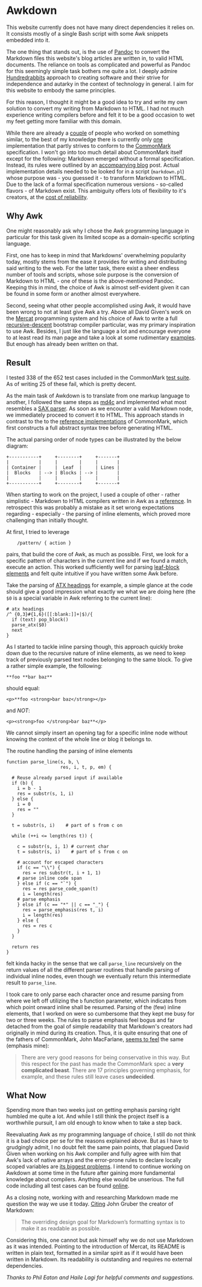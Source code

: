 # Awkdown

This website currently does not have many direct dependencies it relies
on. It consists mostly of a single Bash script with some Awk snippets
embedded into it. 

The one thing that stands out, is the use of
[Pandoc](https://pandoc.org/) to convert the Markdown files this
website's blog articles are written in, to valid HTML documents. The
reliance on tools as complicated and powerful as Pandoc for this
seemingly simple task bothers me quite a lot. I deeply admire
[Hundredrabbits](https://100r.co/site/about_us.html) approach to
creating software and their strive for independence and autarky in the
context of technology in general. I aim for this website to embody the
same principles.

For this reason, I thought it might be a good idea to try and write my
own solution to convert my writing from Markdown to HTML. I had not much
experience writing compilers before and felt it to be a good occasion to
wet my feet getting more familiar with this domain.

While there are already a [couple](https://github.com/wime12/commonmark)
of people who worked on something similar, to the best of my knowledge
there is currently only
[one](https://github.com/bert-github/gf-markdown-awk) implementation
that partly strives to conform to the
[CommonMark](https://github.com/commonmark/) specification. I won't go
into too much detail about CommonMark itself except for the following:
Markdown emerged without a formal specification. Instead, its rules were
outlined by an [accompanying
blog](https://daringfireball.net/projects/markdown/) post. Actual
implementation details needed to be looked for in a script
(`markdown.pl`) whose purpose was - you guessed it - to transform
Markdown to HTML. Due to the lack of a formal specification numerous
versions - so-called flavors - of Markdown exist. This ambiguity offers
lots of flexibility to it's creators, at the [cost of
reliability](https://twitter.com/arjenroodselaar/status/1788573953784770858). 

## Why Awk

One might reasonably ask why I chose the Awk programming language in
particular for this task given its limited scope as a domain-specific
scripting language. 

First, one has to keep in mind that Markdowns' overwhelming popularity
today, mostly stems from the ease it provides for writing and
distributing said writing to the web. For the latter task, there exist a
sheer endless number of tools and scripts, whose sole purpose is the
conversion of Markdown to HTML - one of these is the above-mentioned
Pandoc. Keeping this in mind, the choice of Awk is almost self-evident
given it can be found in some form or another almost everywhere. 

Second, seeing what other people accomplished using Awk, it would have
been wrong to not at least give Awk a try. Above all David Given's work
on the [Mercat](http://cowlark.com/mercat/README.txt) programming system
and his choice of Awk to write a full
[recursive-descent](https://en.wikipedia.org/wiki/Recursive_descent_parser)
bootstrap compiler particular, was my primary inspiration to use Awk.
Besides, I just like the language a lot and encourage everyone to at
least read its man page and take a look at some rudimentary
[examples](https://web.archive.org/web/20220328223853/https://catonmat.net/awk-one-liners-explained-part-one).
But enough has already been written on that.

## Result 

I tested 338 of the 652 test cases included in the CommonMark [test
suite](https://spec.commonmark.org/0.31.2/spec.json). As of writing 25
of these fail, which is pretty decent.

As the main task of Awkdown is to translate from one markup language to
another, I followed the same steps as
[md4c](https://github.com/mity/md4c) and implemented what most resembles
a [SAX parser](http://www.saxproject.org/event.html). As soon as we
encounter a valid Markdown node, we immediately proceed to convert it to
HTML. This approach stands in contrast to the to the [reference
implementations](https://github.com/commonmark/cmark) of CommonMark,
which first constructs a full abstract syntax tree before generating
HTML.

The actual parsing order of node types can be illustrated by the below
diagram:

```
+-----------+     +--------+     +-------+
|           |     |        |     |       |
| Container |     |  Leaf  |     | Lines |
|  Blocks   | --> | Blocks | --> |       |
|           |     |        |     |       |
+-----------+     +--------+     +-------+
```

When starting to work on the project, I used a couple of other - rather
simplistic - Markdown to HTML compilers written in Awk as a
[reference](https://git.sr.ht/~knazarov/markdown.awk). In retrospect
this was probably a mistake as it set wrong expectations regarding -
especially - the parsing of inline elements, which proved more
challenging than initially thought. 

At first, I tried to leverage

        /pattern/ { action }

pairs, that build the core of Awk, as much as possible. First, we look
for a specific pattern of characters in the current line and if we found
a match, execute an action. This worked sufficiently well for parsing
[leaf-block elements](https://spec.commonmark.org/0.31.2/#leaf-blocks)
and felt quite intuitive if you have written some Awk before.

Take the parsing of [ATX
headings](https://spec.commonmark.org/0.31.2/#atx-headings) for example,
a simple glance at the code should give a good impression what exactly
we what we are doing here (the `$0` is a special variable in Awk
referring to the current line):

```
# atx headings
/^ {0,3}#{1,6}([[:blank:]]+|$)/{
  if (text) pop_block()
  parse_atx($0)
  next
}
```

As I started to tackle inline parsing though, this approach quickly
broke down due to the recursive nature of inline elements, as we need to
keep track of previously parsed text nodes belonging to the same block.
To give a rather simple example, the following: 

```
**foo **bar baz**
```

should equal:

```
<p>**foo <strong>bar baz</strong></p>
```

and _NOT_:

```
<p><strong>foo </strong>bar baz**</p>
```

We cannot simply insert an opening tag for a specific inline node
without knowing the context of the whole line or blog it belongs to.

The routine handling the parsing of inline elements 

```
function parse_line(s, b, \
                    res, i, t, p, em) {

  # Reuse already parsed input if available
  if (b) {
    i = b - 1
    res = substr(s, 1, i)
  } else {
    i = 0
    res = ""
  }

  t = substr(s, i)    # part of s from c on

  while (++i <= length(res t)) {

    c = substr(s, i, 1) # current char
    t = substr(s, i)    # part of s from c on

    # account for escaped characters
    if (c == "\\") {
      res = res substr(t, i + 1, 1)
    # parse inline code span
    } else if (c == "`") {
      res = res parse_code_span(t)
      i = length(res)
    # parse emphasis
    } else if (c == "*" || c == "_") {
      res = parse_emphasis(res t, i)
      i = length(res)
    } else {
      res = res c
    }
  }

  return res
}
```

felt kinda hacky in the sense that we call `parse_line` recursively on
the return values of all the different parser routines that handle
parsing of individual inline nodes, even though we eventually return
this intermediate result to `parse_line`. 

I took care to only parse each character once and resume parsing from
where we left off utilizing the `b` function parameter, which indicates
from which point onward inline shall be resumed. Parsing of the (few)
inline elements, that I worked on were so cumbersome that they kept me
busy for two or three weeks. The rules to parse emphasis feel bogus and
far detached from the goal of simple readability that Markdown's
creators had originally in mind during its creation. Thus, it is quite
ensuring that one of the fathers of CommonMark, John MacFarlane, [seems
to feel](https://johnmacfarlane.net/beyond-markdown.html) the same
(emphasis mine):

> There are very good reasons for being conservative in this way. But
> this respect for the past has made the CommonMark spec a __very
> complicated beast__. There are 17 principles governing emphasis, for
> example, and these rules still leave cases __undecided__.

## What Now

Spending more than two weeks just on getting emphasis parsing right
humbled me quite a lot. And while I still think the project itself is a
worthwhile pursuit, I am old enough to know when to take a step back.

Reevaluating Awk as my programming language of choice, I still do not
think it is a bad choice per se for the reasons explained above. But as
I have to grudgingly admit, I no doubt felt the same pain points, that
plagued David Given when working on his Awk compiler and fully agree
with him that Awk's lack of native arrays and the error-prone rules to
declare locally scoped variables are [its biggest
problems](http://lua-users.org/lists/lua-l/2008-02/msg00477.html). I
intend to continue working on Awkdown at some time in the future after
gaining more fundamental knowledge about compilers. Anything else would
be unserious. The full code including all test cases can be found
[online](https://github.com/mxngls/awkdown).

As a closing note, working with and researching Markdown made me
question the way we use it today.
[Citing](https://daringfireball.net/projects/markdown/) John Gruber the
creator of Markdown:

> The overriding design goal for Markdown’s formatting syntax is to make
> it as readable as possible.

Considering this, one cannot but ask himself why we do not use Markdown
as it was intended. Pointing to the introduction of Mercat, its README
is written in plain text, formatted in a similar spirit as if it
would have been written in Markdown. Its readability is outstanding and
requires no external dependencies.

_Thanks to Phil Eaton and Haile Lagi for helpful comments and
suggestions._
